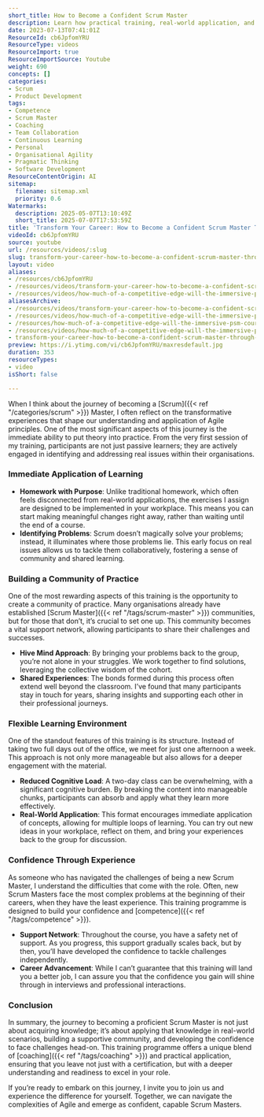 ```yaml
---
short_title: How to Become a Confident Scrum Master
description: Learn how practical training, real-world application, and community support help you build confidence and skills to succeed as a Scrum Master in Agile environments.
date: 2023-07-13T07:41:01Z
ResourceId: cb6JpfomYRU
ResourceType: videos
ResourceImport: true
ResourceImportSource: Youtube
weight: 690
concepts: []
categories:
- Scrum
- Product Development
tags:
- Competence
- Scrum Master
- Coaching
- Team Collaboration
- Continuous Learning
- Personal
- Organisational Agility
- Pragmatic Thinking
- Software Development
ResourceContentOrigin: AI
sitemap:
  filename: sitemap.xml
  priority: 0.6
Watermarks:
  description: 2025-05-07T13:10:49Z
  short_title: 2025-07-07T17:53:59Z
title: 'Transform Your Career: How to Become a Confident Scrum Master Through Real-World Learning and Community Support'
videoId: cb6JpfomYRU
source: youtube
url: /resources/videos/:slug
slug: transform-your-career-how-to-become-a-confident-scrum-master-through-real-world-learning-and-community-support
layout: video
aliases:
- /resources/cb6JpfomYRU
- /resources/videos/transform-your-career-how-to-become-a-confident-scrum-master-through-real-world-learning-and-community-support
- /resources/videos/how-much-of-a-competitive-edge-will-the-immersive-psm-course-deliver-to-delegates
aliasesArchive:
- /resources/videos/transform-your-career-how-to-become-a-confident-scrum-master-through-real-world-learning-and-community-support
- /resources/videos/how-much-of-a-competitive-edge-will-the-immersive-psm-course-deliver-to-delegates-
- /resources/how-much-of-a-competitive-edge-will-the-immersive-psm-course-deliver-to-delegates-
- /resources/videos/how-much-of-a-competitive-edge-will-the-immersive-psm-course-deliver-to-delegates
- transform-your-career-how-to-become-a-confident-scrum-master-through-real-world-learning-and-community-support
preview: https://i.ytimg.com/vi/cb6JpfomYRU/maxresdefault.jpg
duration: 353
resourceTypes:
- video
isShort: false

---
```

When I think about the journey of becoming a [Scrum]({{< ref "/categories/scrum" >}}) Master, I often reflect on the transformative experiences that shape our understanding and application of Agile principles. One of the most significant aspects of this journey is the immediate ability to put theory into practice. From the very first session of my training, participants are not just passive learners; they are actively engaged in identifying and addressing real issues within their organisations. 

### Immediate Application of Learning

- **Homework with Purpose**: Unlike traditional homework, which often feels disconnected from real-world applications, the exercises I assign are designed to be implemented in your workplace. This means you can start making meaningful changes right away, rather than waiting until the end of a course.
- **Identifying Problems**: Scrum doesn’t magically solve your problems; instead, it illuminates where those problems lie. This early focus on real issues allows us to tackle them collaboratively, fostering a sense of community and shared learning.

### Building a Community of Practice

One of the most rewarding aspects of this training is the opportunity to create a community of practice. Many organisations already have established [Scrum Master]({{< ref "/tags/scrum-master" >}}) communities, but for those that don’t, it’s crucial to set one up. This community becomes a vital support network, allowing participants to share their challenges and successes.

- **Hive Mind Approach**: By bringing your problems back to the group, you’re not alone in your struggles. We work together to find solutions, leveraging the collective wisdom of the cohort.
- **Shared Experiences**: The bonds formed during this process often extend well beyond the classroom. I’ve found that many participants stay in touch for years, sharing insights and supporting each other in their professional journeys.

### Flexible Learning Environment

One of the standout features of this training is its structure. Instead of taking two full days out of the office, we meet for just one afternoon a week. This approach is not only more manageable but also allows for a deeper engagement with the material.

- **Reduced Cognitive Load**: A two-day class can be overwhelming, with a significant cognitive burden. By breaking the content into manageable chunks, participants can absorb and apply what they learn more effectively.
- **Real-World Application**: This format encourages immediate application of concepts, allowing for multiple loops of learning. You can try out new ideas in your workplace, reflect on them, and bring your experiences back to the group for discussion.

### Confidence Through Experience

As someone who has navigated the challenges of being a new Scrum Master, I understand the difficulties that come with the role. Often, new Scrum Masters face the most complex problems at the beginning of their careers, when they have the least experience. This training programme is designed to build your confidence and [competence]({{< ref "/tags/competence" >}}).

- **Support Network**: Throughout the course, you have a safety net of support. As you progress, this support gradually scales back, but by then, you’ll have developed the confidence to tackle challenges independently.
- **Career Advancement**: While I can’t guarantee that this training will land you a better job, I can assure you that the confidence you gain will shine through in interviews and professional interactions.

### Conclusion

In summary, the journey to becoming a proficient Scrum Master is not just about acquiring knowledge; it’s about applying that knowledge in real-world scenarios, building a supportive community, and developing the confidence to face challenges head-on. This training programme offers a unique blend of [coaching]({{< ref "/tags/coaching" >}}) and practical application, ensuring that you leave not just with a certification, but with a deeper understanding and readiness to excel in your role. 

If you’re ready to embark on this journey, I invite you to join us and experience the difference for yourself. Together, we can navigate the complexities of Agile and emerge as confident, capable Scrum Masters.
